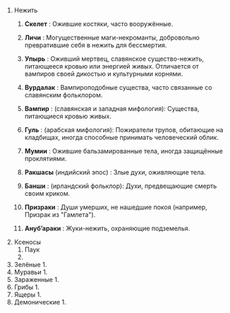 1. Нежить
	1. **Скелет** : Ожившие костяки, часто вооружённые.

	2. **Личи** : Могущественные маги-некроманты, добровольно превратившие себя в нежить для бессмертия.

	3. **Упырь** : Оживший мертвец, славянское существо-нежить, питающееся кровью или энергией живых. Отличается от вампиров своей дикостью и культурными корнями.

	4. **Вурдалак** : Вампироподобные существа, часто связанные со славянским фольклором.

	5. **Вампир** : (славянская и западная мифология): Существа, питающиеся кровью живых.

	6. **Гуль** : (арабская мифология): Пожиратели трупов, обитающие на кладбищах, иногда способные принимать человеческий облик.

	7. **Мумии** : Ожившие бальзамированные тела, иногда защищённые проклятиями.

	8. **Ракшасы** (индийский эпос) : Злые духи, оживляющие тела.

	9. **Банши** : (ирландский фольклор): Духи, предвещающие смерть своим криком.

	10. **Призраки** : Души умерших, не нашедшие покоя (например, Призрак из "Гамлета").

	11. **Ануб’араки** : Жуки-нежить, охраняющие подземелья.
2. Ксеносы
	1. Паук
	2. 
3. Зелёные
	1. 
4. Муравьи
	1. 
5. Зараженные
	1. 
6. Грибы
	1. 
7. Ящеры
	1. 
8. Демонические
	1. 
